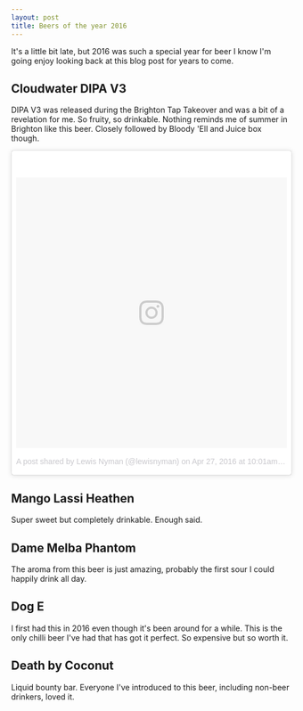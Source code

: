 ```yaml
---
layout: post
title: Beers of the year 2016
---
```


It's a little bit late, but 2016 was such a special year for beer I know I'm going enjoy looking back at this blog post for years to come.

## Cloudwater DIPA V3

DIPA V3 was released during the Brighton Tap Takeover and was a bit of a revelation for me. So fruity, so drinkable. Nothing reminds me of summer in Brighton like this beer. Closely followed by Bloody 'Ell and Juice box though.

<blockquote class="instagram-media" data-instgrm-version="7" style=" background:#FFF; border:0; border-radius:3px; box-shadow:0 0 1px 0 rgba(0,0,0,0.5),0 1px 10px 0 rgba(0,0,0,0.15); margin: 1px; max-width:658px; padding:0; width:99.375%; width:-webkit-calc(100% - 2px); width:calc(100% - 2px);"><div style="padding:8px;"> <div style=" background:#F8F8F8; line-height:0; margin-top:40px; padding:50.0% 0; text-align:center; width:100%;"> <div style=" background:url(data:image/png;base64,iVBORw0KGgoAAAANSUhEUgAAACwAAAAsCAMAAAApWqozAAAABGdBTUEAALGPC/xhBQAAAAFzUkdCAK7OHOkAAAAMUExURczMzPf399fX1+bm5mzY9AMAAADiSURBVDjLvZXbEsMgCES5/P8/t9FuRVCRmU73JWlzosgSIIZURCjo/ad+EQJJB4Hv8BFt+IDpQoCx1wjOSBFhh2XssxEIYn3ulI/6MNReE07UIWJEv8UEOWDS88LY97kqyTliJKKtuYBbruAyVh5wOHiXmpi5we58Ek028czwyuQdLKPG1Bkb4NnM+VeAnfHqn1k4+GPT6uGQcvu2h2OVuIf/gWUFyy8OWEpdyZSa3aVCqpVoVvzZZ2VTnn2wU8qzVjDDetO90GSy9mVLqtgYSy231MxrY6I2gGqjrTY0L8fxCxfCBbhWrsYYAAAAAElFTkSuQmCC); display:block; height:44px; margin:0 auto -44px; position:relative; top:-22px; width:44px;"></div></div><p style=" color:#c9c8cd; font-family:Arial,sans-serif; font-size:14px; line-height:17px; margin-bottom:0; margin-top:8px; overflow:hidden; padding:8px 0 7px; text-align:center; text-overflow:ellipsis; white-space:nowrap;"><a href="https://www.instagram.com/p/BEthq3_TSlK/" style=" color:#c9c8cd; font-family:Arial,sans-serif; font-size:14px; font-style:normal; font-weight:normal; line-height:17px; text-decoration:none;" target="_blank">A post shared by Lewis Nyman (@lewisnyman)</a> on <time style=" font-family:Arial,sans-serif; font-size:14px; line-height:17px;" datetime="2016-04-27T17:01:51+00:00">Apr 27, 2016 at 10:01am PDT</time></p></div></blockquote> <script async defer src="//platform.instagram.com/en_US/embeds.js"></script>

## Mango Lassi Heathen

Super sweet but completely drinkable. Enough said.

## Dame Melba Phantom

The aroma from this beer is just amazing, probably the first sour I could happily drink all day.

## Dog E

I first had this in 2016 even though it's been around for a while. This is the only chilli beer I've had that has got it perfect. So expensive but so worth it.


## Death by Coconut

Liquid bounty bar. Everyone I've introduced to this beer, including non-beer drinkers, loved it.
